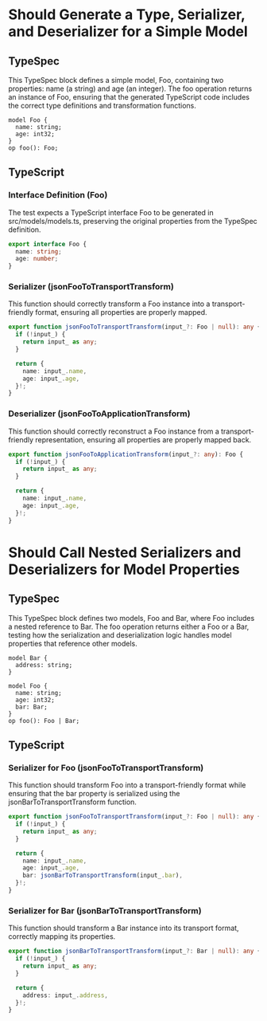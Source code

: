 # Should Generate a Type, Serializer, and Deserializer for a Simple Model

## TypeSpec

This TypeSpec block defines a simple model, Foo, containing two properties: name (a string) and age (an integer). The foo operation returns an instance of Foo, ensuring that the generated TypeScript code includes the correct type definitions and transformation functions.

```tsp
model Foo {
  name: string;
  age: int32;
}
op foo(): Foo;
```

## TypeScript

### Interface Definition (Foo)

The test expects a TypeScript interface Foo to be generated in src/models/models.ts, preserving the original properties from the TypeSpec definition.

```ts src/models/models.ts interface Foo
export interface Foo {
  name: string;
  age: number;
}
```

### Serializer (jsonFooToTransportTransform)

This function should correctly transform a Foo instance into a transport-friendly format, ensuring all properties are properly mapped.

```ts src/models/serializers.ts function jsonFooToTransportTransform
export function jsonFooToTransportTransform(input_?: Foo | null): any {
  if (!input_) {
    return input_ as any;
  }

  return {
    name: input_.name,
    age: input_.age,
  }!;
}
```

### Deserializer (jsonFooToApplicationTransform)

This function should correctly reconstruct a Foo instance from a transport-friendly representation, ensuring all properties are properly mapped back.

```ts src/models/serializers.ts function jsonFooToApplicationTransform
export function jsonFooToApplicationTransform(input_?: any): Foo {
  if (!input_) {
    return input_ as any;
  }

  return {
    name: input_.name,
    age: input_.age,
  }!;
}
```

# Should Call Nested Serializers and Deserializers for Model Properties

## TypeSpec

This TypeSpec block defines two models, Foo and Bar, where Foo includes a nested reference to Bar. The foo operation returns either a Foo or a Bar, testing how the serialization and deserialization logic handles model properties that reference other models.

```tsp
model Bar {
  address: string;
}

model Foo {
  name: string;
  age: int32;
  bar: Bar;
}
op foo(): Foo | Bar;
```

## TypeScript

### Serializer for Foo (jsonFooToTransportTransform)

This function should transform Foo into a transport-friendly format while ensuring that the bar property is serialized using the jsonBarToTransportTransform function.

```ts src/models/serializers.ts function jsonFooToTransportTransform
export function jsonFooToTransportTransform(input_?: Foo | null): any {
  if (!input_) {
    return input_ as any;
  }

  return {
    name: input_.name,
    age: input_.age,
    bar: jsonBarToTransportTransform(input_.bar),
  }!;
}
```

### Serializer for Bar (jsonBarToTransportTransform)

This function should transform a Bar instance into its transport format, correctly mapping its properties.

```ts src/models/serializers.ts function jsonBarToTransportTransform
export function jsonBarToTransportTransform(input_?: Bar | null): any {
  if (!input_) {
    return input_ as any;
  }

  return {
    address: input_.address,
  }!;
}
```
